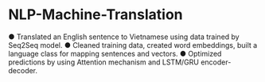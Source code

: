 # NLP-Machine-Translation

● Translated an English sentence to Vietnamese using data trained by Seq2Seq model.
● Cleaned training data, created word embeddings, built a language class for mapping sentences and vectors.
● Optimized predictions by using Attention mechanism and LSTM/GRU encoder-decoder.
